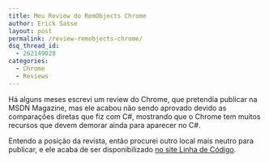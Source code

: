 ```yaml
---
title: Meu Review do RemObjects Chrome
author: Erick Sasse
layout: post
permalink: /review-remobjects-chrome/
dsq_thread_id:
  - 262149028
categories:
  - Chrome
  - Reviews
---
```

Há alguns meses escrevi um review do Chrome, que pretendia publicar na MSDN Magazine, mas ele acabou não sendo aprovado devido as comparações diretas que fiz com C#, mostrando que o Chrome tem muitos recursos que devem demorar ainda para aparecer no C#.

Entendo a posição da revista, então procurei outro local mais neutro para publicar, e ele acaba de ser disponibilizado [no site Linha de Código][1].

 [1]: http://www.linhadecodigo.com.br/artigos.asp?id_ac=1081&#038;pag=1
